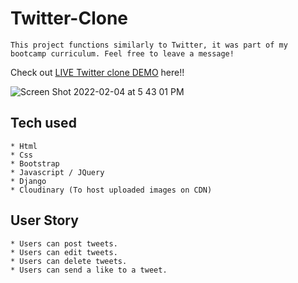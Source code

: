 # Twitter-Clone

```
This project functions similarly to Twitter, it was part of my bootcamp curriculum. Feel free to leave a message!
```
Check out [LIVE Twitter clone DEMO](https://twitterclone-jheru.herokuapp.com/) here!!

![Screen Shot 2022-02-04 at 5 43 01 PM](https://user-images.githubusercontent.com/37219438/152617618-759ca07e-7070-43c9-a472-61c122e927d8.png)


## Tech used
```
* Html
* Css
* Bootstrap
* Javascript / JQuery
* Django
* Cloudinary (To host uploaded images on CDN)
```
## User Story
```
* Users can post tweets.
* Users can edit tweets.
* Users can delete tweets.
* Users can send a like to a tweet.
```

